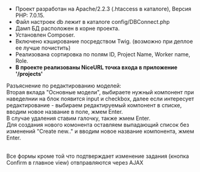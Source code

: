 <ul>
<li>Проект разработан на Apache/2.2.3 (.htaccess в каталоге), Версия PHP: 7.0.15.</li>
<li>Файл настроек db лежит в каталоге config/DBConnect.php </li>
<li>Дамп БД расположен в корне проекта.</li>
<li>Установлен Composer.</li>
<li>Включено кэширование посредством Twig. (возможно при деплое ее лучше почистить)</li>
<li>Реализована сортировка по полям ID, Project Name, Worker name, Role.</li>
<li><b>В проекте реализованы NiceURL точка входа в приложение '/projects' </b></li>
</ul>

Разъяснение по редактированию моделей:
<br>Вторая вклада "Основные модели", выбираете нужный компонент при наведелнии на блок появится input и checkbox, 
далее если интересует редактирование - выбираем редактируемый компонент в списке, вводим новое название в поле, жмем Enter. 
<br>В случае удаления ставим галочку, также жмем Enter.
<br>Для создания нового комонента оставляем выпадающий список без изменений "Create new.." и вводим новое название компонента, жмем Enter.

<br> Все формы кроме той что подтверждает изменение задания (кнопка Confirm в главное view) отвправляются через AJAX
